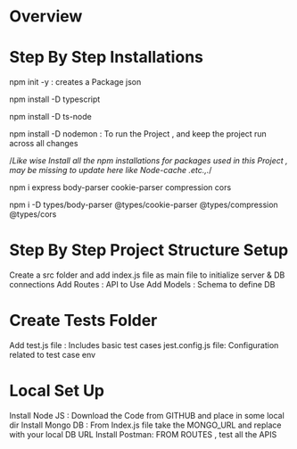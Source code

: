# Overview

# Step By Step Installations
npm init -y : creates a Package json

npm install -D typescript

npm install -D ts-node

npm install -D nodemon : To run the Project , and keep the project run across all changes

/*Like wise Install all the npm installations for packages used in this Project , may be missing to update here like Node-cache .etc.,.*/

npm i express body-parser cookie-parser compression cors

npm i -D types/body-parser @types/cookie-parser @types/compression @types/cors

# Step By Step Project Structure Setup
Create a src folder and 
 add index.js file as main file to initialize server & DB connections
 Add Routes : API to Use
 Add Models : Schema to define DB 

# Create Tests Folder
Add test.js file : Includes basic test cases
jest.config.js file: Configuration related to test case env

# Local Set Up
Install Node JS : Download the Code from GITHUB and place in some local dir
Install Mongo DB : From Index.js file take the MONGO_URL and replace with your local DB URL
Install Postman: FROM ROUTES , test all the APIS 
